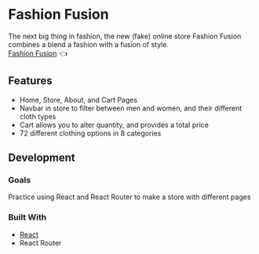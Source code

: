 # Fashion Fusion

The next big thing in fashion, the new (fake) online store Fashion Fusion combines a blend a fashion with a fusion of style. 
<br>
[Fashion Fusion](https://brandony16.github.io/shopping-cart/) :point_left:

## Features

- Home, Store, About, and Cart Pages
- Navbar in store to filter between men and women, and their different cloth types
- Cart allows you to alter quantity, and provides a total price
- 72 different clothing options in 8 categories

## Development

### Goals

Practice using React and React Router to make a store with different pages

### Built With
- [React](https://reactjs.org/)
- React Router

